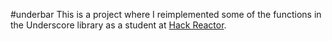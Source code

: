 #underbar
This is a project where I reimplemented some of the functions in the Underscore library as a student at [Hack Reactor](http://hackreactor.com).
